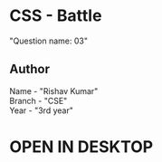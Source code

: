 # CSS - Battle
"Question name: 03"

## Author

Name - "Rishav Kumar" <br>
Branch - "CSE" <br>
Year - "3rd year" <br>

# OPEN IN DESKTOP

